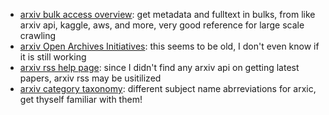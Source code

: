 
- [arxiv bulk access overview](https://info.arxiv.org/help/bulk_data/index.html): get metadata and fulltext in bulks, from like arxiv api, kaggle, aws, and more, very good reference for large scale crawling
- [arxiv Open Archives Initiatives](https://info.arxiv.org/help/oa/index.html): this seems to be old, I don't even know if it is still working
- [arxiv rss help page](https://info.arxiv.org/help/rss.html): since I didn't find any arxiv api on getting latest papers, arxiv rss may be usitilized
- [arxiv category taxonomy](https://arxiv.org/category_taxonomy): different subject name abrreviations for arxic, get thyself familiar with them!

